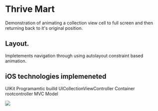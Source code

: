 # Thrive Mart
Demonstration of animating a collection view cell to full screen and then returning back to it's original position.


## Layout. 
Impletements navigation through using autolayout constraint based animation. 

## iOS technologies implemeneted
UIKit
Programamtic builld
UICollectionViewController 
Container rootcontroller 
MVC Model

![](ThriveMart1.png)



